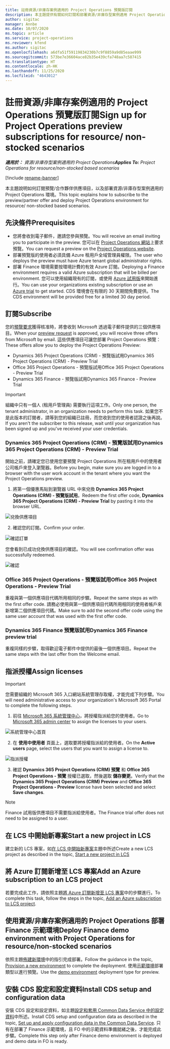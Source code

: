 ```yaml
---
title: 註冊資源/非庫存案例適用的 Project Operations 預覽版訂閱
description: 本主題提供有關如何訂閱和部署資源/非庫存型案例適用 Project Operations 的資訊。
author: sigitac
manager: Annbe
ms.date: 10/07/2020
ms.topic: article
ms.service: project-operations
ms.reviewer: kfend
ms.author: sigitac
ms.openlocfilehash: a6dfa51f59119834230b7c9f8859a9d85eaae999
ms.sourcegitcommit: 573be7e36604ace82b35e439cfa748aa7c587415
ms.translationtype: HT
ms.contentlocale: zh-HK
ms.lasthandoff: 11/25/2020
ms.locfileid: "4643012"
---
```

# <a name="sign-up-for-project-operations-preview-subscriptions-for-resource-non-stocked-scenarios"></a><span data-ttu-id="ae4f0-103">註冊資源/非庫存案例適用的 Project Operations 預覽版訂閱</span><span class="sxs-lookup"><span data-stu-id="ae4f0-103">Sign up for Project Operations preview subscriptions for resource/ non-stocked scenarios</span></span>

<span data-ttu-id="ae4f0-104">_**適用於：** 資源/非庫存型案例適用的 Project Operations_</span><span class="sxs-lookup"><span data-stu-id="ae4f0-104">_**Applies To:** Project Operations for resource/non-stocked based scenarios_</span></span>

[!include [rename-banner](~/includes/cc-data-platform-banner.md)]

<span data-ttu-id="ae4f0-105">本主題說明如何訂閱預覽/合作夥伴供應項目，以及部署資源/非庫存型案例適用的 Project Operations 環境。</span><span class="sxs-lookup"><span data-stu-id="ae4f0-105">This topic explains how to subscribe to the preview/partner offer and deploy Project Operations environment for resource/ non-stocked based scenarios.</span></span>

## <a name="prerequisites"></a><span data-ttu-id="ae4f0-106">先決條件</span><span class="sxs-lookup"><span data-stu-id="ae4f0-106">Prerequisites</span></span>

- <span data-ttu-id="ae4f0-107">您將會收到電子郵件，邀請您參與預覽。</span><span class="sxs-lookup"><span data-stu-id="ae4f0-107">You will receive an email inviting you to participate in the preview.</span></span> <span data-ttu-id="ae4f0-108">您可以在 [Project Operations 網站](https://dynamics.microsoft.com/en-us/project-operations/overview/)上要求預覽。</span><span class="sxs-lookup"><span data-stu-id="ae4f0-108">You can request a preview on the [Project Operations website](https://dynamics.microsoft.com/en-us/project-operations/overview/).</span></span>
- <span data-ttu-id="ae4f0-109">部署預覽版的使用者必須具備 Azure 租用戶全域管理員權限。</span><span class="sxs-lookup"><span data-stu-id="ae4f0-109">The user who deploys the preview must have Azure tenant global administrator rights.</span></span>
- <span data-ttu-id="ae4f0-110">部署 Finance 環境需要按環境計費的有效 Azure 訂閱。</span><span class="sxs-lookup"><span data-stu-id="ae4f0-110">Deploying a Finance environment requires a valid Azure subscription that will be billed per environment.</span></span> <span data-ttu-id="ae4f0-111">您可以使用組織現有的訂閱，或使用 [Azure 試用版](https://azure.microsoft.com/en-us/free/)來開始進行。</span><span class="sxs-lookup"><span data-stu-id="ae4f0-111">You can use your organizations existing subscription or use an [Azure trial](https://azure.microsoft.com/en-us/free/) to get started.</span></span> <span data-ttu-id="ae4f0-112">CDS 環境會在有限的 30 天期間免費提供。</span><span class="sxs-lookup"><span data-stu-id="ae4f0-112">The CDS environment will be provided free for a limited 30 day period.</span></span>

## <a name="subscribe"></a><span data-ttu-id="ae4f0-113">訂閱</span><span class="sxs-lookup"><span data-stu-id="ae4f0-113">Subscribe</span></span>

<span data-ttu-id="ae4f0-114">您的[預覽要求](https://forms.office.com/FormsPro/Pages/ResponsePage.aspx?id=v4j5cvGGr0GRqy180BHbR56j8lZs0FdAvwT75_WNFyxUMkRDV1NYQU5TNjE2VjhKOVBUNVg2R0s1NC4u)獲得核准時，將會收到 Microsoft 透過電子郵件提供的三個供應項目。</span><span class="sxs-lookup"><span data-stu-id="ae4f0-114">When your [preview request](https://forms.office.com/FormsPro/Pages/ResponsePage.aspx?id=v4j5cvGGr0GRqy180BHbR56j8lZs0FdAvwT75_WNFyxUMkRDV1NYQU5TNjE2VjhKOVBUNVg2R0s1NC4u) is approved, you will receive three offers from Microsoft by email.</span></span> <span data-ttu-id="ae4f0-115">這些供應項目可讓您部署 Project Operations 預覽：</span><span class="sxs-lookup"><span data-stu-id="ae4f0-115">These offers allow you to deploy the Project Operations Preview:</span></span>

- <span data-ttu-id="ae4f0-116">Dynamics 365 Project Operations (CRM) - 預覽版試用</span><span class="sxs-lookup"><span data-stu-id="ae4f0-116">Dynamics 365 Project Operations (CRM) - Preview Trial</span></span>
- <span data-ttu-id="ae4f0-117">Office 365 Project Operations - 預覽版試用</span><span class="sxs-lookup"><span data-stu-id="ae4f0-117">Office 365 Project Operations - Preview Trial</span></span>
- <span data-ttu-id="ae4f0-118">Dynamics 365 Finance - 預覽版試用</span><span class="sxs-lookup"><span data-stu-id="ae4f0-118">Dynamics 365 Finance - Preview Trial</span></span>

> [!IMPORTANT]
> <span data-ttu-id="ae4f0-119">組織中只有一個人 (租用戶管理員) 需要執行這項工作。</span><span class="sxs-lookup"><span data-stu-id="ae4f0-119">Only one person, the tenant administrator, in an organization needs to perform this task.</span></span> <span data-ttu-id="ae4f0-120">如果您不是此版本的訂閱者，請等到您的組織已註冊，而您收到您的使用者認證之後再說。</span><span class="sxs-lookup"><span data-stu-id="ae4f0-120">If you aren't the subscriber to this release, wait until your organization has been signed up and you've received your user credentials.</span></span>

### <a name="dynamics-365-project-operations-crm---preview-trial"></a><span data-ttu-id="ae4f0-121">Dynamics 365 Project Operations (CRM) - 預覽版試用</span><span class="sxs-lookup"><span data-stu-id="ae4f0-121">Dynamics 365 Project Operations (CRM) - Preview Trial</span></span> 

<span data-ttu-id="ae4f0-122">開始之前，請確定您已使用您要預覽 Project Operations 所在租用戶中的使用者公司帳戶來登入瀏覽器。</span><span class="sxs-lookup"><span data-stu-id="ae4f0-122">Before you begin, make sure you are logged in to a browser with the user work account in the tenant where you want the Project Operations preview.</span></span>

1. <span data-ttu-id="ae4f0-123">將第一個優惠馬貼到瀏覽器 URL 中來兌換 **Dynamics 365 Project Operations (CRM) - 預覽版試用**。</span><span class="sxs-lookup"><span data-stu-id="ae4f0-123">Redeem the first offer code, **Dynamics 365 Project Operations (CRM) - Preview Trial** by pasting it into the browser URL.</span></span>

![兌換供應項目](./media/16RedeemFirstOfferNew.png)

2. <span data-ttu-id="ae4f0-125">確認您的訂閱。</span><span class="sxs-lookup"><span data-stu-id="ae4f0-125">Confirm your order.</span></span>

![確認訂單](./media/17ConfirmOrderNew.png)

<span data-ttu-id="ae4f0-127">您會看到已成功兌換供應項目的確認。</span><span class="sxs-lookup"><span data-stu-id="ae4f0-127">You will see confirmation offer was successfully redeemed.</span></span>

![確認](./media/18OrderConfirmationNew.png)

### <a name="office-365-project-operations---preview-trial"></a><span data-ttu-id="ae4f0-129">Office 365 Project Operations - 預覽版試用</span><span class="sxs-lookup"><span data-stu-id="ae4f0-129">Office 365 Project Operations - Preview Trial</span></span>

<span data-ttu-id="ae4f0-130">重複與第一個供應項目代碼所用相同的步驟。</span><span class="sxs-lookup"><span data-stu-id="ae4f0-130">Repeat the same steps as with the first offer code.</span></span> <span data-ttu-id="ae4f0-131">請務必使用與第一個供應項目代碼所用相同的使用者帳戶來新增第二個供應項目代碼。</span><span class="sxs-lookup"><span data-stu-id="ae4f0-131">Make sure to add the second offer code using the same user account that was used with the first offer code.</span></span>

### <a name="dynamics-365-finance-preview-trial"></a><span data-ttu-id="ae4f0-132">Dynamics 365 Finance 預覽版試用</span><span class="sxs-lookup"><span data-stu-id="ae4f0-132">Dynamics 365 Finance preview trial</span></span>

<span data-ttu-id="ae4f0-133">重複同樣的步驟，取得歡迎電子郵件中提供的最後一個供應項目。</span><span class="sxs-lookup"><span data-stu-id="ae4f0-133">Repeat the same steps with the last offer from the Welcome email.</span></span>

## <a name="assign-licenses"></a><span data-ttu-id="ae4f0-134">指派授權</span><span class="sxs-lookup"><span data-stu-id="ae4f0-134">Assign licenses</span></span>

> [!IMPORTANT]
> <span data-ttu-id="ae4f0-135">您需要組織的 Microsoft 365 入口網站系統管理存取權，才能完成下列步驟。</span><span class="sxs-lookup"><span data-stu-id="ae4f0-135">You will need administrative access to your organization's Microsoft 365 Portal to complete the following steps.</span></span>

1. <span data-ttu-id="ae4f0-136">前往 [Microsoft 365 系統管理中心](https://portal.office.com/)，將授權指派給您的使用者。</span><span class="sxs-lookup"><span data-stu-id="ae4f0-136">Go to [Microsoft 365 admin center](https://portal.office.com/) to assign the licenses to your users.</span></span>

![系統管理中心首頁](./media/14AdminPortal.png)

2. <span data-ttu-id="ae4f0-138">在 **使用中使用者** 頁面上，選取要將授權指派給的使用者。</span><span class="sxs-lookup"><span data-stu-id="ae4f0-138">On the **Active users** page, select the users that you want to assign a license to.</span></span>

![指派授權](./media/15AssignLicenses.png)

3. <span data-ttu-id="ae4f0-140">確認 **Dynamics 365 Project Operations (CRM) 預覽** 和 **Office 365 Project Operations - 預覽** 授權已選取，然後選取 **儲存變更**。</span><span class="sxs-lookup"><span data-stu-id="ae4f0-140">Verify that the **Dynamics 365 Project Operations (CRM) Preview** and **Office 365 Project Operations - Preview** license have been selected and select **Save changes**.</span></span>

> [!NOTE]
> <span data-ttu-id="ae4f0-141">Finance 試用版供應項目不需要指派給使用者。</span><span class="sxs-lookup"><span data-stu-id="ae4f0-141">The Finance trial offer does not need to be assigned to a user.</span></span>

## <a name="start-a-new-project-in-lcs"></a><span data-ttu-id="ae4f0-142">在 LCS 中開始新專案</span><span class="sxs-lookup"><span data-stu-id="ae4f0-142">Start a new project in LCS</span></span>

<span data-ttu-id="ae4f0-143">建立新的 LCS 專案，如[在 LCS 中開始新專案](create-lcs-project.md)主題中所述</span><span class="sxs-lookup"><span data-stu-id="ae4f0-143">Create a new LCS project as described in the topic, [Start a new project in LCS](create-lcs-project.md)</span></span>

## <a name="add-an-azure-subscription-to-an-lcs-project"></a><span data-ttu-id="ae4f0-144">將 Azure 訂閱新增至 LCS 專案</span><span class="sxs-lookup"><span data-stu-id="ae4f0-144">Add an Azure subscription to an LCS project</span></span>

<span data-ttu-id="ae4f0-145">若要完成此工作，請依照主題[將 Azure 訂閱新增至 LCS 專案](resource-add-azure-subscription-lcs-project.md)中的步驟進行。</span><span class="sxs-lookup"><span data-stu-id="ae4f0-145">To complete this task, follow the steps in the topic, [Add an Azure subscription to LCS project](resource-add-azure-subscription-lcs-project.md).</span></span>

## <a name="deploy-finance-demo-environment-with-project-operations-for-resourcenon-stocked-scenarios"></a><span data-ttu-id="ae4f0-146">使用資源/非庫存案例適用的 Project Operations 部署 Finance 示範環境</span><span class="sxs-lookup"><span data-stu-id="ae4f0-146">Deploy Finance demo environment with Project Operations for resource/non-stocked scenarios</span></span>

<span data-ttu-id="ae4f0-147">依照主題[佈建新環境](resource-provision-new-environment.md)中的指引完成部署。</span><span class="sxs-lookup"><span data-stu-id="ae4f0-147">Follow the guidance in the topic, [Provision a new environment](resource-provision-new-environment.md) to complete the deployment.</span></span> <span data-ttu-id="ae4f0-148">使用[示範環境](https://docs.microsoft.com/dynamics365/fin-ops-core/dev-itpro/deployment/deploy-demo-environment)部署類型以進行預覽。</span><span class="sxs-lookup"><span data-stu-id="ae4f0-148">Use the [demo environment](https://docs.microsoft.com/dynamics365/fin-ops-core/dev-itpro/deployment/deploy-demo-environment) deployment type for preview.</span></span> 

## <a name="install-cds-setup-and-configuration-data"></a><span data-ttu-id="ae4f0-149">安裝 CDS 設定和設定資料</span><span class="sxs-lookup"><span data-stu-id="ae4f0-149">Install CDS setup and configuration data</span></span>

<span data-ttu-id="ae4f0-150">安裝 CDS 設定和設定資料，如主題[設定和套用 Common Data Service 中的設定資料](resource-apply-pro-setup-config-data.md)中所述。</span><span class="sxs-lookup"><span data-stu-id="ae4f0-150">Install CDS setup and configuration data as described in the topic, [Set up and apply configuration data in the Common Data Service](resource-apply-pro-setup-config-data.md).</span></span>
<span data-ttu-id="ae4f0-151">只有在部署了 Finance 示範環境，且 FO 中的示範資料準備就緒之後，才能完成此步驟。</span><span class="sxs-lookup"><span data-stu-id="ae4f0-151">Complete this step only after Finance demo environment is deployed and demo data in FO is ready.</span></span>
